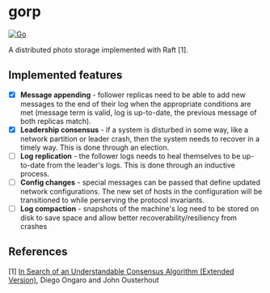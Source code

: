 
# gorp
[![Go](https://github.com/dannowilby/gorp/actions/workflows/go.yml/badge.svg)](https://github.com/dannowilby/gorp/actions/workflows/go.yml)

A distributed photo storage implemented with Raft [1].

## Implemented features

- [x] **Message appending** - follower replicas need to be able to add new
  messages to the end of their log when the appropriate conditions are met
  (message term is valid, log is up-to-date, the previous message of both
  replicas match).
- [x] **Leadership consensus** - if a system is disturbed in some way, like a
  network partition or leader crash, then the system needs to recover in a
  timely way. This is done through an election.
- [ ] **Log replication** - the follower logs needs to heal themselves to be
  up-to-date from the leader's logs. This is done through an inductive process.
- [ ] **Config changes** - special messages can be passed that define updated
  network configurations. The new set of hosts in the configuration will be
  transitioned to while perserving the protocol invariants.
- [ ] **Log compaction** - snapshots of the machine's log need to be stored on
  disk to save space and allow better recoverability/resiliency from crashes

## References

[1] [In Search of an Understandable Consensus Algorithm (Extended Version)](https://raft.github.io/raft.pdf), Diego Ongaro and John Ousterhout
